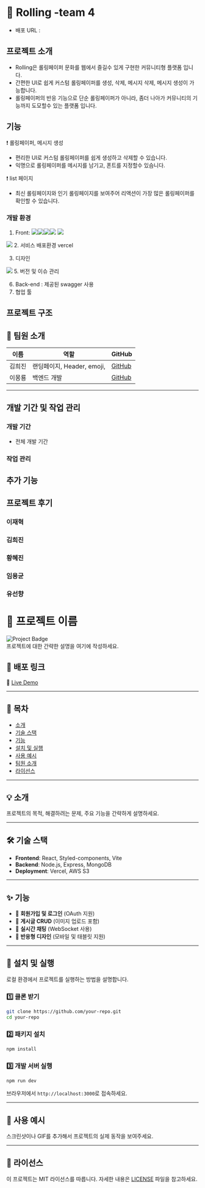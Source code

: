 # 📝 Rolling -team 4

* 배포 URL :

## 프로젝트 소개
* Rolling은 롤링페이퍼 문화를 웹에서 즐길수 있게 구현한 커뮤니티형 플랫폼 입니다.
* 간편한 UI로 쉽게 커스텀 롤링페이퍼를 생성, 삭제, 메시지 삭제, 메시지 생성이 가능합니다.
* 롤링페이퍼의 반응 기능으로 단순 롤링페이퍼가 아니라, 좀더 나아가 커뮤니티의 기능까지 도모할수 있는 플랫폼 입니다. 

## 기능
❗️ 롤링페이퍼, 메시지 생성
* 편리한 UI로 커스텀 롤링페이퍼를 쉽게 생성하고 삭제할 수 있습니다.
* 익명으로 롤링페이퍼를 메시지를 남기고, 폰트를 지정할수 있슴니다.

❗️ list 페이지
* 최신 롤링페이지와 인기 롤링페이지를 보여주어 리액션이 가장 많은 롤링페이퍼를 확인할 수 있습니다.

  





### 개발 환경 
1. Front: 
<img src="https://img.shields.io/badge/React-61DAFB?style=for-the-badge&logo=React&logoColor=white"><img src="https://img.shields.io/badge/VITE-646CFF?style=for-the-badge&logo=VITE&logoColor=white"><img src="https://img.shields.io/badge/Axios-5A29E4?style=for-the-badge&logo=axios&logoColor=white"><img src="https://img.shields.io/badge/Lodash-3492FF?style=for-the-badge&logo=Lodash&logoColor=white"> <img src="https://img.shields.io/badge/ReactRouter-CA4245?style=for-the-badge&logo=ReactRouter&logoColor=white">
<img src="https://img.shields.io/badge/Swiper-6332F6?style=for-the-badge&logo=Swiper&logoColor=white">
2. 서비스 배포환경
   vercel

3. 디자인
<img src="https://img.shields.io/badge/Styledcomponents-DB7093?style=for-the-badge&logo=styledcomponents&logoColor=white">
5. 버전 및 이슈 관리

6. Back-end : 제공된 swagger 사용
7. 협업 툴


## 프로젝트 구조

## 👥 팀원 소개
| 이름  | 역할  | GitHub |
|-------|-------|--------|
| 김희진 | 랜딩페이지, Header, emoji,  | [GitHub](https://github.com/hong-gildong) |
| 이몽룡 | 백엔드 개발 | [GitHub](https://github.com/lee-mongryong) |

---

## 개발 기간 및 작업 관리
### 개발 기간
* 전체 개발 기간

### 작업 관리

## 추가 기능

## 프로젝트 후기
### 이재혁
### 김희진
### 황혜진
### 임용균
### 유선향


# 📌 프로젝트 이름

![Project Badge](https://img.shields.io/badge/Project-Active-brightgreen)  
프로젝트에 대한 간략한 설명을 여기에 작성하세요.

## 🚀 배포 링크
🔗 [Live Demo](https://your-project-link.com)

---

## 📖 목차
- [소개](#-소개)
- [기술 스택](#-기술-스택)
- [기능](#-기능)
- [설치 및 실행](#-설치-및-실행)
- [사용 예시](#-사용-예시)
- [팀원 소개](#-팀원-소개)
- [라이선스](#-라이선스)

---

## 💡 소개
프로젝트의 목적, 해결하려는 문제, 주요 기능을 간략하게 설명하세요.

---

## 🛠 기술 스택
- **Frontend**: React, Styled-components, Vite
- **Backend**: Node.js, Express, MongoDB
- **Deployment**: Vercel, AWS S3

---

## ✨ 기능
- 🔹 **회원가입 및 로그인** (OAuth 지원)
- 🔹 **게시글 CRUD** (이미지 업로드 포함)
- 🔹 **실시간 채팅** (WebSocket 사용)
- 🔹 **반응형 디자인** (모바일 및 태블릿 지원)

---

## 🔧 설치 및 실행
로컬 환경에서 프로젝트를 실행하는 방법을 설명합니다.

### 1️⃣ 클론 받기
```bash
git clone https://github.com/your-repo.git
cd your-repo
```

### 2️⃣ 패키지 설치
```bash
npm install
```

### 3️⃣ 개발 서버 실행
```bash
npm run dev
```
브라우저에서 `http://localhost:3000`로 접속하세요.

---

## 📸 사용 예시
스크린샷이나 GIF를 추가해서 프로젝트의 실제 동작을 보여주세요.

---



## 📜 라이선스
이 프로젝트는 MIT 라이선스를 따릅니다. 자세한 내용은 [LICENSE](./LICENSE) 파일을 참고하세요.

